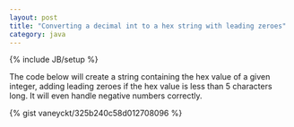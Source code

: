 ```yaml
---
layout: post
title: "Converting a decimal int to a hex string with leading zeroes"
category: java
---
```

{% include JB/setup %}

The code below will create a string containing the hex value of a given integer, adding leading zeroes if the hex value is less than 5 characters long. It will even handle negative numbers correctly.

{% gist vaneyckt/325b240c58d012708096 %}
